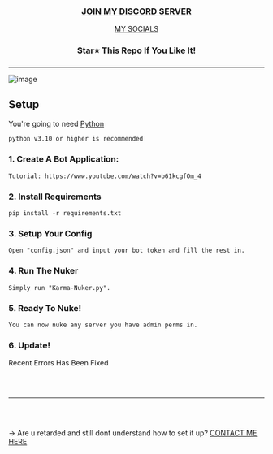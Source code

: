 
<h3 align="center">
<a href="https://discord.gg/uPVEtUBTYg">JOIN MY DISCORD SERVER</a>
</h3>
<p align="center">
<a href="https://guns.lol/opsec">MY SOCIALS</a>
</p>
<h3 align="center">
Star⭐ This Repo If You Like It!
</h3>
 
---
![image](https://cdn.discordapp.com/attachments/1154132686642888756/1154947046256680960/image.png)

## Setup

You're going to need [Python](https://www.python.org/downloads/) 
```sh-session
python v3.10 or higher is recommended
```

### 1. Create A Bot Application:
```
Tutorial: https://www.youtube.com/watch?v=b61kcgfOm_4
```
### 2. Install Requirements
```
pip install -r requirements.txt
```
### 3. Setup Your Config
```
Open "config.json" and input your bot token and fill the rest in. 
```
### 4. Run The Nuker
```
Simply run "Karma-Nuker.py". 
```
### 5. Ready To Nuke!
```
You can now nuke any server you have admin perms in. 
```
### 6. Update!
Recent Errors Has Been Fixed

<hr style="border-radius: 2%; margin-top: 60px; margin-bottom: 60px;" noshade="" size="20" width="100%">

→ Are u retarded and still dont understand how to set it up? [CONTACT ME HERE](https://guns.lol/opsec)

 
